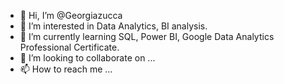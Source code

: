 - 👋 Hi, I’m @Georgiazucca
- 👀 I’m interested in Data Analytics, BI analysis. 
- 🌱 I’m currently learning SQL, Power BI, Google Data Analytics Professional Certificate. 
- 💞️ I’m looking to collaborate on ...
- 📫 How to reach me ...

<!---
Georgiazucca/Georgiazucca is a ✨ special ✨ repository because its `README.md` (this file) appears on your GitHub profile.
You can click the Preview link to take a look at your changes.
--->
